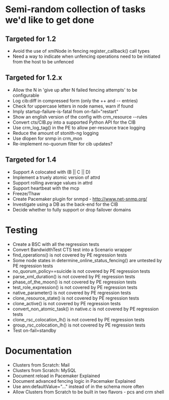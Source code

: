 # Semi-random collection of tasks we'd like to get done

## Targeted for 1.2
- Avoid the use of xmlNode in fencing register_callback() call types
- Need a way to indicate when unfencing operations need to be initiated from the host to be unfenced

## Targeted for 1.2.x

- Allow the N in 'give up after N failed fencing attempts' to be configurable 
- Log cib:diff in compressed form (only the ++ and -- entries)  
- Check for uppercase letters in node names, warn if found
- Imply startup-failure-is-fatal from on-fail="restart" 
- Show an english version of the config with crm_resource --rules
- Convert cts/CIB.py into a supported Python API for the CIB
- Use crm_log_tag() in the PE to allow per-resource trace logging
- Reduce the amount of stonith-ng logging
- Use dlopen for snmp in crm_mon
- Re-implement no-quorum filter for cib updates?

## Targeted for 1.4

- Support A colocated with (B || C || D)
- Implement a truely atomic version of attrd
- Support rolling average values in attrd
- Support heartbeat with the mcp
- Freeze/Thaw
- Create Pacemaker plugin for snmpd - http://www.net-snmp.org/
- Investigate using a DB as the back-end for the CIB
- Decide whether to fully support or drop failover domains

# Testing
- Create a BSC with all the regression tests
- Convert BandwidthTest CTS test into a Scenario wrapper
- find_operations() is not covered by PE regression tests
- Some node states in determine_online_status_fencing() are untested by PE regression tests
- no_quorum_policy==suicide is not covered by PE regression tests
- parse_xml_duration() is not covered by PE regression tests
- phase_of_the_moon() is not covered by PE regression tests
- test_role_expression() is not covered by PE regression tests
- native_parameter() is not covered by PE regression tests
- clone_resource_state() is not covered by PE regression tests
- clone_active() is not covered by PE regression tests
- convert_non_atomic_task() in native.c is not covered by PE regression tests
- clone_rsc_colocation_lh() is not covered by PE regression tests
- group_rsc_colocation_lh() is not covered by PE regression tests
- Test on-fail=standby

# Documentation
- Clusters from Scratch: Mail
- Clusters from Scratch: MySQL
- Document reload in Pacemaker Explained
- Document advanced fencing logic in Pacemaker Explained
- Use ann:defaultValue="..." instead of <optional> in the schema more often
- Allow Clusters from Scratch to be built in two flavors - pcs and crm shell

